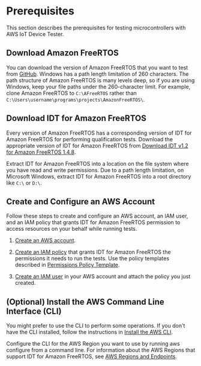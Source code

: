 # Prerequisites<a name="dev-tester-prereqs"></a>

This section describes the prerequisites for testing microcontrollers with AWS IoT Device Tester\.

## Download Amazon FreeRTOS<a name="download-afr"></a>

You can download the version of Amazon FreeRTOS that you want to test from [GitHub](https://github.com/aws/amazon-freertos)\. Windows has a path length limitation of 260 characters\. The path structure of Amazon FreeRTOS is many levels deep, so if you are using Windows, keep your file paths under the 260\-character limit\. For example, clone Amazon FreeRTOS to `C:\AFreeRTOS` rather than `C:\Users\username\programs\projects\AmazonFreeRTOS\`\.

## Download IDT for Amazon FreeRTOS<a name="download-dev-tester-afr"></a>

Every version of Amazon FreeRTOS has a corresponding version of IDT for Amazon FreeRTOS for performing qualification tests\. Download the appropriate version of IDT for Amazon FreeRTOS from [Download IDT v1\.2 for Amazon FreeRTOS 1\.4\.8](dev-test-versions-afr.md)\.

Extract IDT for Amazon FreeRTOS into a location on the file system where you have read and write permissions\. Due to a path length limitation, on Microsoft Windows, extract IDT for Amazon FreeRTOS into a root directory like `C:\` or `D:\`\.

## Create and Configure an AWS Account<a name="config-aws-account"></a>

Follow these steps to create and configure an AWS account, an IAM user, and an IAM policy that grants IDT for Amazon FreeRTOS permission to access resources on your behalf while running tests\.

1. [Create an AWS account](https://aws.amazon.com/premiumsupport/knowledge-center/create-and-activate-aws-account/)\.

1. [Create an IAM policy](https://docs.aws.amazon.com/IAM/latest/UserGuide/tutorial_managed-policies.html) that grants IDT for Amazon FreeRTOS the permissions it needs to run the tests\. Use the policy templates described in [Permissions Policy Template](policy-template.md)\.

1. [Create an IAM user](https://docs.aws.amazon.com/IAM/latest/UserGuide/id_users_create.html) in your AWS account and attach the policy you just created\.

## \(Optional\) Install the AWS Command Line Interface \(CLI\)<a name="install-cli"></a>

You might prefer to use the CLI to perform some operations\. If you don't have the CLI installed, follow the instructions in [Install the AWS CLI](https://docs.aws.amazon.com/cli/latest/userguide/installing.html)\.

Configure the CLI for the AWS Region you want to use by running aws configure from a command line\. For information about the AWS Regions that support IDT for Amazon FreeRTOS, see [AWS Regions and Endpoints](https://docs.aws.amazon.com/general/latest/gr/rande.html#amazon-freertos-ota-control)\.